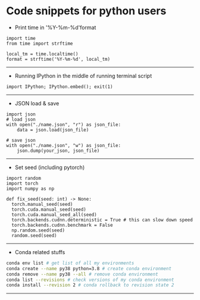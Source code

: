 # Code snippets for python users

- Print time in '%Y-%m-%d'format
```python3
import time
from time import strftime

local_tm = time.localtime()
format = strftime('%Y-%m-%d', local_tm)
```
---

-  Running IPython in the middle of running terminal script
```python3
import IPython; IPython.embed(); exit(1)
```
---

- JSON load & save
```python3
import json
# load json
with open("./name.json", "r") as json_file:
    data = json.load(json_file)

# save json
with open("./name.json", "w") as json_file:
    json.dump(your_json, json_file)
```
---

- Set seed (including pytorch)
```python3
import random
import torch
import numpy as np

def fix_seed(seed: int) -> None:
  torch.manual_seed(seed)
  torch.cuda.manual_seed(seed)
  torch.cuda.manual_seed_all(seed)
  torch.backends.cudnn.deterministic = True # this can slow down speed
  torch.backends.cudnn.benchmark = False
  np.random.seed(seed)
  random.seed(seed)
```
---

- Conda related stuffs
```bash
conda env list # get list of all my environments
conda create --name py38 python=3.8 # create conda environment
conda remove --name py38 --all # remove conda environment
conda list --revisions # check versions of my conda environment
conda install --revision 2 # conda rollback to revision state 2
```
---
